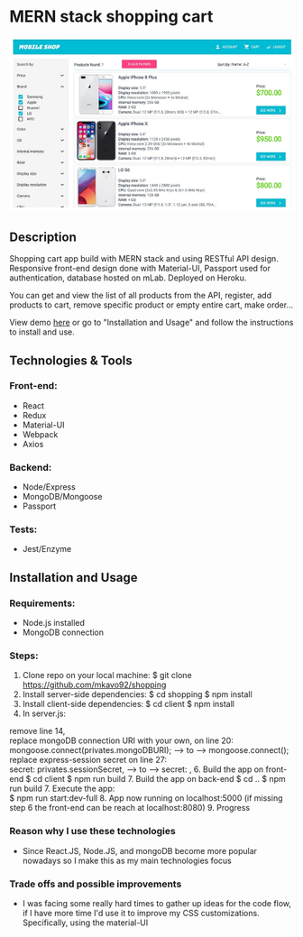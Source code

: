 # MERN stack shopping cart

<img src="githubImg/mobile_shop.jpg"/>

## Description

Shopping cart app build with MERN stack and using RESTful API design. Responsive front-end design done with Material-UI, Passport used for authentication, database hosted on mLab. Deployed on Heroku.

You can get and view the list of all products from the API, register, add products to cart, remove specific product or empty entire cart, make order...

View demo <a href="http://ij-mobile-shop.herokuapp.com/">here</a> or go to "Installation and Usage" and follow the instructions to install and use.

## Technologies & Tools

### Front-end:

* React
* Redux
* Material-UI
* Webpack
* Axios

### Backend:

* Node/Express
* MongoDB/Mongoose
* Passport

### Tests:

* Jest/Enzyme

## Installation and Usage

### Requirements:

* Node.js installed
* MongoDB connection

### Steps:
1. Clone repo on your local machine:
$ git clone https://github.com/mkavo92/shopping
2. Install server-side dependencies:
$ cd shopping
$ npm install
3. Install client-side dependencies:
$ cd client
$ npm install
4. In server.js:<br/>

remove line 14,<br/>
replace mongoDB connection URI with your own, on line 20:<br/>
mongoose.connect(privates.mongoDBURI); --> to --> mongoose.connect(<Insert your mongoDB connection string here>);
replace express-session secret on line 27:<br/>
secret: privates.sessionSecret, --> to --> secret: <Insert your secret string here>,
6. Build the app on front-end
$ cd client
$ npm run build
7. Build the app on back-end
$ cd ..
$ npm run build
7. Execute the app:<br/>
$ npm run start:dev-full
8. App now running on localhost:5000
(if missing step 6 the front-end can be reach at localhost:8080)
9. Progress

### Reason why I use these technologies

- Since React.JS, Node.JS, and mongoDB become more popular nowadays so I make this as my main technologies focus

### Trade offs and possible improvements

- I was facing some really hard times to gather up ideas for the code flow, if I have more time I'd use it to improve my CSS customizations. Specifically, using the material-UI